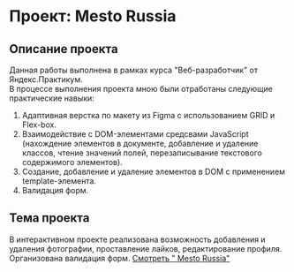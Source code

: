 # Проект: Mesto Russia
## Описание проекта  
Данная работы выполнена в рамках курса "Веб-разработчик" от Яндекс.Практикум.  
В процессе выполнения проекта мною были отработаны следующие практические навыки:  
1. Адаптивная верстка по макету из Figma с использованием GRID и Flex-box.
2. Взаимодействие с DOM-элементами средсвами JavaScript (нахождение элементов в документе, добавление и удаление классов, чтение значений полей, перезаписывание текстового содержимого элементов).
3. Создание, добавление и удаление элементов в DOM с применением template-элемента.
4. Валидация форм.
## Тема проекта  
В интерактивном проекте реализована возможность добавления и удаления фотографии, проставление лайков, редактирование профиля.
Организована валидация форм.
[Смотpеть " Mesto Russia"](https://vakulina.github.io/mesto/ "опубликвано на GitHub pages") 
